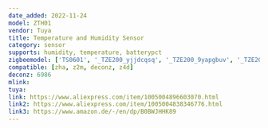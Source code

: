 ```yaml
---
date_added: 2022-11-24
model: ZTH01
vendor: Tuya
title: Temperature and Humidity Sensor
category: sensor
supports: humidity, temperature, batterypct
zigbeemodel: ['TS0601', '_TZE200_yjjdcqsq', '_TZE200_9yapgbuv', '_TZE200_utkemkbs', '_TZE204_yjjdcqsq']
compatible: [zha, z2m, deconz, z4d]
deconz: 6986
mlink: 
tuya: 
link: https://www.aliexpress.com/item/1005004896603070.html
link2: https://www.aliexpress.com/item/1005004838346776.html
link3: https://www.amazon.de/-/en/dp/B0BWJHHK89
---
```

